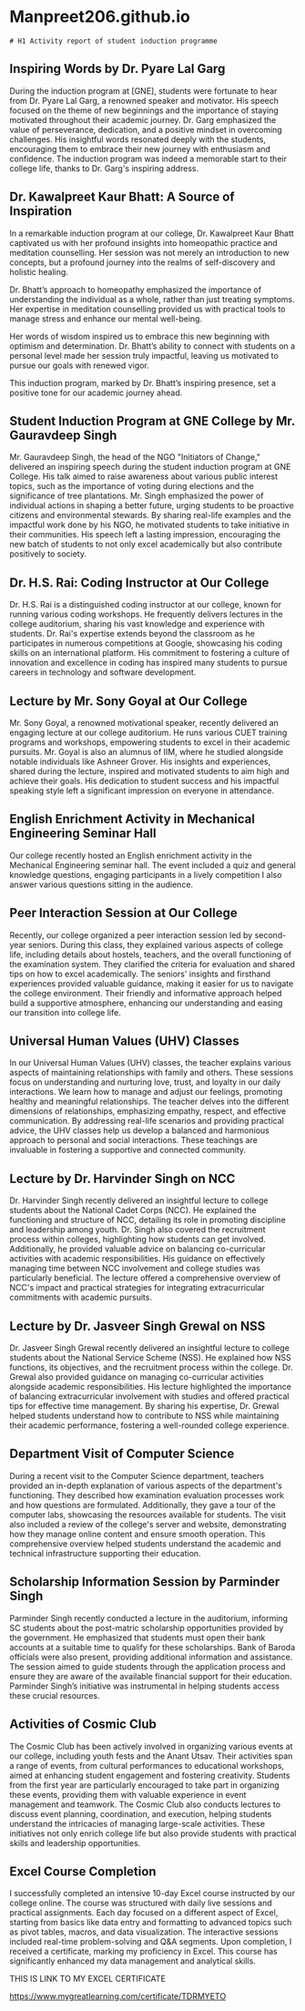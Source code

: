 # Manpreet206.github.io
	# H1 Activity report of student induction programme 

 

## Inspiring Words by Dr. Pyare Lal Garg
During the induction program at [GNE], students were fortunate to hear from Dr. Pyare Lal Garg, a renowned speaker and motivator. His speech focused on the theme of new beginnings and the importance of staying motivated throughout their academic journey. Dr. Garg emphasized the value of perseverance, dedication, and a positive mindset in overcoming challenges. His insightful words resonated deeply with the students, encouraging them to embrace their new journey with enthusiasm and confidence. The induction program was indeed a memorable start to their college life, thanks to Dr. Garg's inspiring address.

## Dr. Kawalpreet Kaur Bhatt: A Source of Inspiration
In a remarkable induction program at our college, Dr. Kawalpreet Kaur Bhatt captivated us with her profound insights into homeopathic practice and meditation counselling. Her session was not merely an introduction to new concepts, but a profound journey into the realms of self-discovery and holistic healing.

Dr. Bhatt’s approach to homeopathy emphasized the importance of understanding the individual as a whole, rather than just treating symptoms. Her expertise in meditation counselling provided us with practical tools to manage stress and enhance our mental well-being.

Her words of wisdom inspired us to embrace this new beginning with optimism and determination. Dr. Bhatt’s ability to connect with students on a personal level made her session truly impactful, leaving us motivated to pursue our goals with renewed vigor.

This induction program, marked by Dr. Bhatt’s inspiring presence, set a positive tone for our academic journey ahead.

## Student Induction Program at GNE College by Mr. Gauravdeep Singh
 Mr. Gauravdeep Singh, the head of the NGO "Initiators of Change," delivered an inspiring speech during the student induction program at GNE College. His talk aimed to raise awareness about various public interest topics, such as the importance of voting during elections and the significance of tree plantations. Mr. Singh emphasized the power of individual actions in shaping a better future, urging students to be proactive citizens and environmental stewards. By sharing real-life examples and the impactful work done by his NGO, he motivated students to take initiative in their communities. His speech left a lasting impression, encouraging the new batch of students to not only excel academically but also contribute positively to society.

## Dr. H.S. Rai: Coding Instructor at Our College
Dr. H.S. Rai is a distinguished coding instructor at our college, known for running various coding workshops. He frequently delivers lectures in the college auditorium, sharing his vast knowledge and experience with students. Dr. Rai's expertise extends beyond the classroom as he participates in numerous competitions at Google, showcasing his coding skills on an international platform. His commitment to fostering a culture of innovation and excellence in coding has inspired many students to pursue careers in technology and software development.

## Lecture by Mr. Sony Goyal at Our College
Mr. Sony Goyal, a renowned motivational speaker, recently delivered an engaging lecture at our college auditorium. He runs various CUET training programs and workshops, empowering students to excel in their academic pursuits. Mr. Goyal is also an alumnus of IIM, where he studied alongside notable individuals like Ashneer Grover. His insights and experiences, shared during the lecture, inspired and motivated students to aim high and achieve their goals. His dedication to student success and his impactful speaking style left a significant impression on everyone in attendance.

## English Enrichment Activity in Mechanical Engineering Seminar Hall
Our college recently hosted an English enrichment activity in the Mechanical Engineering seminar hall. The event included a quiz and general knowledge questions, engaging participants in a lively competition I also answer various questions sitting in the audience.

## Peer Interaction Session at Our College
Recently, our college organized a peer interaction session led by second-year seniors. During this class, they explained various aspects of college life, including details about hostels, teachers, and the overall functioning of the examination system. They clarified the criteria for evaluation and shared tips on how to excel academically. The seniors' insights and firsthand experiences provided valuable guidance, making it easier for us to navigate the college environment. Their friendly and informative approach helped build a supportive atmosphere, enhancing our understanding and easing our transition into college life.

## Universal Human Values (UHV) Classes
In our Universal Human Values (UHV) classes, the teacher explains various aspects of maintaining relationships with family and others. These sessions focus on understanding and nurturing love, trust, and loyalty in our daily interactions. We learn how to manage and adjust our feelings, promoting healthy and meaningful relationships. The teacher delves into the different dimensions of relationships, emphasizing empathy, respect, and effective communication. By addressing real-life scenarios and providing practical advice, the UHV classes help us develop a balanced and harmonious approach to personal and social interactions. These teachings are invaluable in fostering a supportive and connected community.

## Lecture by Dr. Harvinder Singh on NCC
 Dr. Harvinder Singh recently delivered an insightful lecture to college students about the National Cadet Corps (NCC). He explained the functioning and structure of NCC, detailing its role in promoting discipline and leadership among youth. Dr. Singh also covered the recruitment process within colleges, highlighting how students can get involved. Additionally, he provided valuable advice on balancing co-curricular activities with academic responsibilities. His guidance on effectively managing time between NCC involvement and college studies was particularly beneficial. The lecture offered a comprehensive overview of NCC's impact and practical strategies for integrating extracurricular commitments with academic pursuits.

## Lecture by Dr. Jasveer Singh Grewal on NSS

Dr. Jasveer Singh Grewal recently delivered an insightful lecture to college students about the National Service Scheme (NSS). He explained how NSS functions, its objectives, and the recruitment process within the college. Dr. Grewal also provided guidance on managing co-curricular activities alongside academic responsibilities. His lecture highlighted the importance of balancing extracurricular involvement with studies and offered practical tips for effective time management. By sharing his expertise, Dr. Grewal helped students understand how to contribute to NSS while maintaining their academic performance, fostering a well-rounded college experience.

## Department Visit of Computer Science

During a recent visit to the Computer Science department, teachers provided an in-depth explanation of various aspects of the department's functioning. They described how examination evaluation processes work and how questions are formulated. Additionally, they gave a tour of the computer labs, showcasing the resources available for students. The visit also included a review of the college's server and website, demonstrating how they manage online content and ensure smooth operation. This comprehensive overview helped students understand the academic and technical infrastructure supporting their education.

## Scholarship Information Session by Parminder Singh

Parminder Singh recently conducted a lecture in the auditorium, informing SC students about the post-matric scholarship opportunities provided by the government. He emphasized that students must open their bank accounts at a suitable time to qualify for these scholarships. Bank of Baroda officials were also present, providing additional information and assistance. The session aimed to guide students through the application process and ensure they are aware of the available financial support for their education. Parminder Singh’s initiative was instrumental in helping students access these crucial resources.

## Activities of Cosmic Club
The Cosmic Club has been actively involved in organizing various events at our college, including youth fests and the Anant Utsav. Their activities span a range of events, from cultural performances to educational workshops, aimed at enhancing student engagement and fostering creativity. Students from the first year are particularly encouraged to take part in organizing these events, providing them with valuable experience in event management and teamwork. The Cosmic Club also conducts lectures to discuss event planning, coordination, and execution, helping students understand the intricacies of managing large-scale activities. These initiatives not only enrich college life but also provide students with practical skills and leadership opportunities.


## Excel Course Completion

I successfully completed an intensive 10-day Excel course instructed by our college online. The course was structured with daily live sessions and practical assignments. Each day focused on a different aspect of Excel, starting from basics like data entry and formatting to advanced topics such as pivot tables, macros, and data visualization. The interactive sessions included real-time problem-solving and Q&A segments. Upon completion, I received a certificate, marking my proficiency in Excel. This course has significantly enhanced my data management and analytical skills.

THIS IS LINK TO MY EXCEL CERTIFICATE 

https://www.mygreatlearning.com/certificate/TDRMYETO
